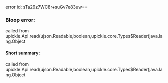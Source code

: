 error id: sTa29z7WC8r+suGv7e83uw==
### Bloop error:

called from upickle.Api.read(ujson.Readable,boolean,upickle.core.Types$Reader)java.lang.Object
#### Short summary: 

called from upickle.Api.read(ujson.Readable,boolean,upickle.core.Types$Reader)java.lang.Object
